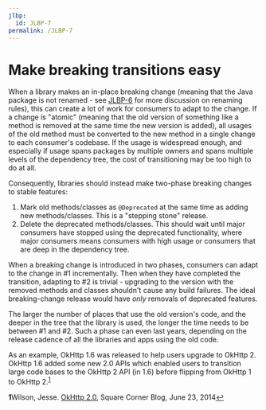```yaml
---
jlbp:
  id: JLBP-7
permalink: /JLBP-7
---
```

# Make breaking transitions easy

When a library makes an in-place breaking change (meaning that the Java package
is not renamed - see [JLBP-6](JLBP-0006.md) for more discussion on renaming rules),
this can create a lot of work for consumers to adapt to the change. If a change
is "atomic" (meaning that the old version of something like a method is removed
at the same time the new version is added), all usages of the old method must be
converted to the new method in a single change to each consumer's codebase. If
the usage is widespread enough, and especially if usage spans packages by
multiple owners and spans multiple levels of the dependency tree, the cost of
transitioning may be too high to do at all.

Consequently, libraries should instead make two-phase breaking changes to stable
features:

1. Mark old methods/classes as `@Deprecated` at the same time as adding new
   methods/classes. This is a "stepping stone" release.
2. Delete the deprecated methods/classes. This should wait until major consumers
   have stopped using the deprecated functionality, where major consumers means
   consumers with high usage or consumers that are deep in the dependency tree.

When a breaking change is introduced in two phases, consumers can adapt to the
change in #1 incrementally. Then when they have completed the transition,
adapting to #2 is trivial - upgrading to the version with the removed methods
and classes shouldn't cause any build failures. The ideal breaking-change
release would have *only* removals of deprecated features.

The larger the number of places that use the old version's code, and the deeper
in the tree that the library is used, the longer the time needs to be between #1
and #2. Such a phase can even last years, depending on the release cadence of
all the libraries and apps using the old code.

As an example, OkHttp 1.6 was released to help users upgrade to OkHttp 2.
OkHttp 1.6 added some new 2.0 APIs which enabled users to transition large code
bases to the OkHttp 2 API (in 1.6) before flipping from OkHttp 1 to
OkHttp 2.<sup id='a1'>[1](#okh)</sup>

<b id="okh">1</b>Wilson, Jesse. [OkHttp 2.0](https://medium.com/square-corner-blog/okhttp-2-0-6da3fe12c879), Square Corner Blog, June 23, 2014[↩](#a1)
